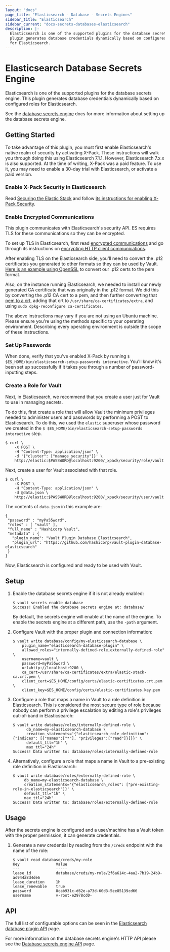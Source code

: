 ```yaml
---
layout: "docs"
page_title: "Elasticsearch - Database - Secrets Engines"
sidebar_title: "Elasticsearch"
sidebar_current: "docs-secrets-databases-elasticsearch"
description: |-
  Elasticsearch is one of the supported plugins for the database secrets engine. This
  plugin generates database credentials dynamically based on configured roles
  for Elasticsearch.
---
```


# Elasticsearch Database Secrets Engine

Elasticsearch is one of the supported plugins for the database secrets engine. This
plugin generates database credentials dynamically based on configured roles for
Elasticsearch.

See the [database secrets engine](/docs/secrets/databases/index.html) docs for
more information about setting up the database secrets engine.

## Getting Started

To take advantage of this plugin, you must first enable Elasticsearch's native realm of security by activating X-Pack. These
instructions will walk you through doing this using Elasticsearch 7.1.1. However, Elasticsearch 7.x.x is also supported.
At the time of writing, X-Pack was a paid feature. To use it, you may need to enable a 30-day trial with Elasticsearch, 
or activate a paid version.

### Enable X-Pack Security in Elasticsearch

Read [Securing the Elastic Stack](https://www.elastic.co/guide/en/elastic-stack-overview/7.1/elasticsearch-security.html) and 
follow [its instructions for enabling X-Pack Security](https://www.elastic.co/guide/en/elasticsearch/reference/7.1/setup-xpack.html). 

### Enable Encrypted Communications

This plugin communicates with Elasticsearch's security API. ES requires TLS for these communications so they can be
encrypted.

To set up TLS in Elasticsearch, first read [encrypted communications](https://www.elastic.co/guide/en/elastic-stack-overview/7.1/encrypting-communications.html)
and go through its instructions on [encrypting HTTP client communications](https://www.elastic.co/guide/en/elasticsearch/reference/7.1/configuring-tls.html#tls-http). 

After enabling TLS on the Elasticsearch side, you'll need to convert the .p12 certificates you generated to other formats so they can be 
used by Vault. [Here is an example using OpenSSL](https://stackoverflow.com/questions/15144046/converting-pkcs12-certificate-into-pem-using-openssl) 
to convert our .p12 certs to the pem format.

Also, on the instance running Elasticsearch, we needed to install our newly generated CA certificate that was originally in the .p12 format.
We did this by converting the .p12 CA cert to a pem, and then further converting that 
[pem to a crt](https://stackoverflow.com/questions/13732826/convert-pem-to-crt-and-key), adding that crt to `/usr/share/ca-certificates/extra`, 
and using `sudo dpkg-reconfigure ca-certificates`.

The above instructions may vary if you are not using an Ubuntu machine. Please ensure you're using the methods specific to your operating
environment. Describing every operating environment is outside the scope of these instructions.

### Set Up Passwords

When done, verify that you've enabled X-Pack by running `$ $ES_HOME/bin/elasticsearch-setup-passwords interactive`. You'll
know it's been set up successfully if it takes you through a number of password-inputting steps.

### Create a Role for Vault

Next, in Elasticsearch, we recommend that you create a user just for Vault to use in managing secrets.

To do this, first create a role that will allow Vault the minimum privileges needed to administer users and passwords by performing a
POST to Elasticsearch. To do this, we used the `elastic` superuser whose password we created in the
`$ $ES_HOME/bin/elasticsearch-setup-passwords interactive` step.

```
$ curl \
    -X POST \
    -H "Content-Type: application/json" \
    -d '{"cluster": ["manage_security"]}' \
    http://elastic:$PASSWORD@localhost:9200/_xpack/security/role/vault
```

Next, create a user for Vault associated with that role.

```
$ curl \
    -X POST \
    -H "Content-Type: application/json" \
    -d @data.json \
    http://elastic:$PASSWORD@localhost:9200/_xpack/security/user/vault
```

The contents of `data.json` in this example are:
```
{
 "password" : "myPa55word",
 "roles" : [ "vault" ],
 "full_name" : "Hashicorp Vault",
 "metadata" : {
   "plugin_name": "Vault Plugin Database Elasticsearch",
   "plugin_url": "https://github.com/hashicorp/vault-plugin-database-elasticsearch"
 }
}
```

Now, Elasticsearch is configured and ready to be used with Vault.

## Setup

1. Enable the database secrets engine if it is not already enabled:

    ```text
    $ vault secrets enable database
    Success! Enabled the database secrets engine at: database/
    ```

    By default, the secrets engine will enable at the name of the engine. To
    enable the secrets engine at a different path, use the `-path` argument.

1. Configure Vault with the proper plugin and connection information:

    ```text
    $ vault write database/config/my-elasticsearch-database \
        plugin_name="elasticsearch-database-plugin" \
        allowed_roles="internally-defined-role,externally-defined-role" \
        username=vault \
        password=myPa55word \
        url=http://localhost:9200 \
        ca_cert=/usr/share/ca-certificates/extra/elastic-stack-ca.crt.pem \
        client_cert=$ES_HOME/config/certs/elastic-certificates.crt.pem \
        client_key=$ES_HOME/config/certs/elastic-certificates.key.pem   
    ```

1. Configure a role that maps a name in Vault to a role definition in Elasticsearch.
This is considered the most secure type of role because nobody can perform
a privilege escalation by editing a role's privileges out-of-band in 
Elasticsearch:

    ```text
    $ vault write database/roles/internally-defined-role \
          db_name=my-elasticsearch-database \
          creation_statements='{"elasticsearch_role_definition": {"indices": [{"names":["*"], "privileges":["read"]}]}}' \
          default_ttl="1h" \
          max_ttl="24h"   
    Success! Data written to: database/roles/internally-defined-role
    ```

1. Alternatively, configure a role that maps a name in Vault to a pre-existing 
role definition in Elasticsearch:

    ```text
    $ vault write database/roles/externally-defined-role \
         db_name=my-elasticsearch-database \
         creation_statements='{"elasticsearch_roles": ["pre-existing-role-in-elasticsearch"]}' \
         default_ttl="1h" \
         max_ttl="24h"
    Success! Data written to: database/roles/externally-defined-role
    ```

## Usage

After the secrets engine is configured and a user/machine has a Vault token with
the proper permission, it can generate credentials.

1. Generate a new credential by reading from the `/creds` endpoint with the name
of the role:

    ```text
    $ vault read database/creds/my-role
    Key                Value
    ---                -----
    lease_id           database/creds/my-role/2f6a614c-4aa2-7b19-24b9-ad944a8d4de6
    lease_duration     1h
    lease_renewable    true
    password           8cab931c-d62e-a73d-60d3-5ee85139cd66
    username           v-root-e2978cd0-
    ```

## API

The full list of configurable options can be seen in the [Elasticsearch database
plugin API](/api/secret/databases/elasticdb.html) page.

For more information on the database secrets engine's HTTP API please see the
[Database secrets engine API](/api/secret/databases/index.html) page.
